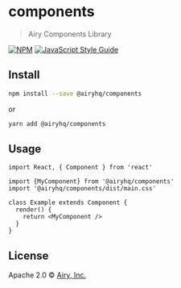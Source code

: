 # components

> Airy Components Library

[![NPM](https://img.shields.io/npm/v/components.svg)](https://www.npmjs.com/package/components) [![JavaScript Style Guide](https://img.shields.io/badge/code_style-standard-brightgreen.svg)](https://standardjs.com)

## Install

```bash
npm install --save @airyhq/components
```

or

```bash
yarn add @airyhq/components
``` 

## Usage

```tsx
import React, { Component } from 'react'

import {MyComponent} from '@airyhq/components'
import '@airyhq/components/dist/main.css'

class Example extends Component {
  render() {
    return <MyComponent />
  }
}
```

## License

Apache 2.0 © [Airy, Inc.](https://airy.co)

